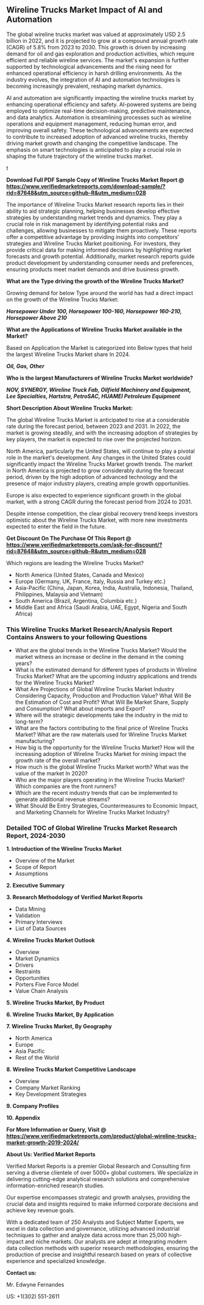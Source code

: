 <h2>Wireline Trucks Market Impact of AI and Automation</h2><p>The global wireline trucks market was valued at approximately USD 2.5 billion in 2022, and it is projected to grow at a compound annual growth rate (CAGR) of 5.8% from 2023 to 2030. This growth is driven by increasing demand for oil and gas exploration and production activities, which require efficient and reliable wireline services. The market's expansion is further supported by technological advancements and the rising need for enhanced operational efficiency in harsh drilling environments. As the industry evolves, the integration of AI and automation technologies is becoming increasingly prevalent, reshaping market dynamics.</p><p>AI and automation are significantly impacting the wireline trucks market by enhancing operational efficiency and safety. AI-powered systems are being employed to optimize real-time decision-making, predictive maintenance, and data analytics. Automation is streamlining processes such as wireline operations and equipment management, reducing human error, and improving overall safety. These technological advancements are expected to contribute to increased adoption of advanced wireline trucks, thereby driving market growth and changing the competitive landscape. The emphasis on smart technologies is anticipated to play a crucial role in shaping the future trajectory of the wireline trucks market.</p>t</p><p id="" class=""><strong>Download Full PDF Sample Copy of Wireline Trucks Market Report @ <a href="https://www.verifiedmarketreports.com/download-sample/?rid=87648&utm_source=github-R&utm_medium=028" target="_blank">https://www.verifiedmarketreports.com/download-sample/?rid=87648&utm_source=github-R&utm_medium=028</a></strong></p><p>The importance of&nbsp;Wireline Trucks Market research reports lies in their ability to aid strategic planning, helping businesses develop effective strategies by understanding market trends and dynamics. They play a crucial role in risk management by identifying potential risks and challenges, allowing businesses to mitigate them proactively. These reports offer a competitive advantage by providing insights into competitors' strategies and Wireline Trucks Market positioning. For investors, they provide critical data for making informed decisions by highlighting market forecasts and growth potential. Additionally, market research reports guide product development by understanding consumer needs and preferences, ensuring products meet market demands and drive business growth.</p><p><strong>What are the&nbsp;Type driving the growth of the Wireline Trucks Market?</strong></p><p id="" class="">Growing demand for below Type around the world has had a direct impact on the growth of the Wireline Trucks Market:</p><em><strong>Horsepower Under 100, Horsepower 100-160, Horsepower 160-210, Horsepower Above 210</strong></em></p><strong>What are the&nbsp;Applications&nbsp;of Wireline Trucks Market available in the Market?</strong></p><p id="" class="">Based on Application the Market is categorized into Below types that held the largest Wireline Trucks Market share In 2024.</p><em><strong>Oil, Gas, Other</strong></em></p><strong>Who is the largest Manufacturers of Wireline Trucks Market worldwide?</strong></p><p><em><strong>NOV, SYNERGY, Wireline Truck Fab, Oilfield Machinery and Equipment, Lee Specialties, Hartstra, PetroSAC, HUAMEI Petroleum Equipment</strong></em></p><p id="" class=""><strong>Short Description About Wireline Trucks Market:</strong></p><p>The global Wireline Trucks Market is anticipated to rise at a considerable rate during the forecast period, between 2023 and 2031. In 2022, the market is growing steadily, and with the increasing adoption of strategies by key players, the market is expected to rise over the projected horizon.</p><p>North America, particularly the United States, will continue to play a pivotal role in the market's development. Any changes in the United States could significantly impact the Wireline Trucks Market growth trends. The market in North America is projected to grow considerably during the forecast period, driven by the high adoption of advanced technology and the presence of major industry players, creating ample growth opportunities.</p><p>Europe is also expected to experience significant growth in the global market, with a strong CAGR during the forecast period from 2024 to 2031.</p><p>Despite intense competition, the clear global recovery trend keeps investors optimistic about the Wireline Trucks Market, with more new investments expected to enter the field in the future.</p><p id="" class=""><strong>Get Discount On The Purchase Of This Report @ <a href="https://www.verifiedmarketreports.com/ask-for-discount/?rid=87648&utm_source=github-R&utm_medium=028" target="_blank">https://www.verifiedmarketreports.com/ask-for-discount/?rid=87648&utm_source=github-R&utm_medium=028</a></strong></p>Which regions are leading the Wireline Trucks Market?</p><ul><li>North America (United States, Canada and Mexico)</li><li>Europe (Germany, UK, France, Italy, Russia and Turkey etc.)</li><li>Asia-Pacific (China, Japan, Korea, India, Australia, Indonesia, Thailand, Philippines, Malaysia and Vietnam)</li><li>South America (Brazil, Argentina, Columbia etc.)</li><li>Middle East and Africa (Saudi Arabia, UAE, Egypt, Nigeria and South Africa)</li></ul><h3 id="" class="">This Wireline Trucks Market Research/Analysis Report Contains Answers to your following Questions</h3><ul><li>What are the global trends in the Wireline Trucks Market? Would the market witness an increase or decline in the demand in the coming years?</li><li>What is the estimated demand for different types of products in Wireline Trucks Market? What are the upcoming industry applications and trends for the Wireline Trucks Market?</li><li>What Are Projections of Global Wireline Trucks Market Industry Considering Capacity, Production and Production Value? What Will Be the Estimation of Cost and Profit? What Will Be Market Share, Supply and Consumption? What about imports and Export?</li><li>Where will the strategic developments take the industry in the mid to long-term?</li><li>What are the factors contributing to the final price of Wireline Trucks Market? What are the raw materials used for Wireline Trucks Market manufacturing?</li><li>How big is the opportunity for the Wireline Trucks Market? How will the increasing adoption of Wireline Trucks Market for mining impact the growth rate of the overall market?</li><li>How much is the global Wireline Trucks Market worth? What was the value of the market In 2020?</li><li>Who are the major players operating in the Wireline Trucks Market? Which companies are the front runners?</li><li>Which are the recent industry trends that can be implemented to generate additional revenue streams?</li><li>What Should Be Entry Strategies, Countermeasures to Economic Impact, and Marketing Channels for Wireline Trucks Market Industry?</li></ul><h3 id="" class="">Detailed TOC of Global Wireline Trucks Market Research Report, 2024-2030</h3><p id="" class=""><strong>1. Introduction of the Wireline Trucks Market</strong></p><ul><li>Overview of the Market</li><li>Scope of Report</li><li>Assumptions</li></ul><p id="" class=""><strong>2. Executive Summary</strong></p><p id="" class=""><strong>3. Research Methodology of Verified Market Reports</strong></p><ul><li>Data Mining</li><li>Validation</li><li>Primary Interviews</li><li>List of Data Sources</li></ul><p id="" class=""><strong>4. Wireline Trucks Market Outlook</strong></p><ul><li>Overview</li><li>Market Dynamics</li><li>Drivers</li><li>Restraints</li><li>Opportunities</li><li>Porters Five Force Model</li><li>Value Chain Analysis</li></ul><p id="" class=""><strong>5. Wireline Trucks Market, By Product</strong></p><p id="" class=""><strong>6. Wireline Trucks Market, By Application</strong></p><p id="" class=""><strong>7. Wireline Trucks Market, By Geography</strong></p><ul><li>North America</li><li>Europe</li><li>Asia Pacific</li><li>Rest of the World</li></ul><p id="" class=""><strong>8. Wireline Trucks Market Competitive Landscape</strong></p><ul><li>Overview</li><li>Company Market Ranking</li><li>Key Development Strategies</li></ul><p id="" class=""><strong>9. Company Profiles</strong></p><p id="" class=""><strong>10. Appendix</strong></p><p id="" class=""><strong>For More Information or Query, Visit @ <a href="https://www.verifiedmarketreports.com/product/global-wireline-trucks-market-growth-2019-2024/" target="_blank">https://www.verifiedmarketreports.com/product/global-wireline-trucks-market-growth-2019-2024/</a></strong></p><p id="" class=""><strong>About Us: Verified Market Reports</strong></p><p id="" class="">Verified Market Reports is a premier Global Research and Consulting firm serving a diverse clientele of over 5000+ global customers. We specialize in delivering cutting-edge analytical research solutions and comprehensive information-enriched research studies.</p><p id="" class="">Our expertise encompasses strategic and growth analyses, providing the crucial data and insights required to make informed corporate decisions and achieve key revenue goals.</p><p id="" class="">With a dedicated team of 250 Analysts and Subject Matter Experts, we excel in data collection and governance, utilizing advanced industrial techniques to gather and analyze data across more than 25,000 high-impact and niche markets. Our analysts are adept at integrating modern data collection methods with superior research methodologies, ensuring the production of precise and insightful research based on years of collective experience and specialized knowledge.</p><p id="" class=""><strong>Contact us:</strong></p><p id="" class="">Mr. Edwyne Fernandes</p><p id="" class="">US: +1(302) 551-2611</p>